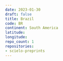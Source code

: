 ```yaml
---
date: 2023-01-30
draft: false
title: Brazil
code: BR
continent: South America
latitude:
longitude:
repo_count: 1
repositories:
- scielo-preprints
---
```



